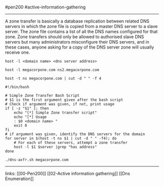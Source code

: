 #pen200 #active-information-gathering 

----

A zone transfer is basically a database replication between related DNS servers in which the zone file is copied from a master DNS server to a slave server. The zone file contains a list of all the DNS names configured for that zone. Zone transfers should only be allowed to authorised slave DNS servers but many administrators misconfigure their DNS servers, and in these cases, anyone asking for a copy of the DNS server zone will usually receive one.

`host -l <domain name> <dns server address>`

`host -l megacorpone.com ns2.megacorpone.com`

`host -t ns megacorpone.com | cut -d " " -f 4`

```
#!/bin/bash

# Simple Zone Transfer Bash Script
# $1 is the first argument given after the bash script
# Check if argument was given, if not, print usage
if [ -z "$1" ]; then
	echo "[*] Simple Zone transfer script"
	echo "[*] Usage
	: $0 <domain name> "
	exit 0
fi
# if argument was given, identify the DNS servers for the domain
for server in $(host -t ns $1 | cut -d " " -f4); do
	# For each of these servers, attempt a zone transfer
	host -l $1 $server |grep "has address"
done
```

`./dns-axfr.sh megacorpone.com`

---
links:
[[00-Pen200]]
[[02-Active information gathering]]
[[Dns Enumeration]]
